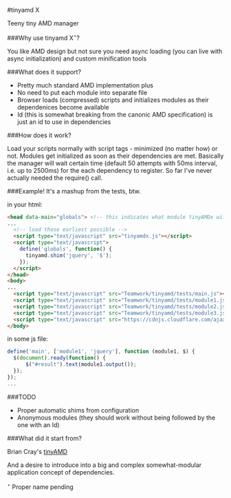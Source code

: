 #tinyamd X

Teeny tiny AMD manager

###Why use tinyamd X<sup>&#8902;</sup>?

You like AMD design but not sure you need async loading (you can live with async initialization) 
and custom minification tools

###What does it support?

- Pretty much standard AMD implementation 
plus
- No need to put each module into separate file
- Browser loads (compressed) scripts and initializes modules as their dependenices become available
- Id (this is somewhat breaking from the canonic AMD specification) is just an id to use in dependencies

###How does it work?

Load your scripts normally with script tags - minimized (no matter how) or not. Modules get initialized as soon as their 
dependencies are met. Basically the manager will wait certain time (default 50 attempts with 50ms interval, 
i.e. up to 2500ms) for the each dependency to register. So far I've never actually needed the require() call.

###Example!
It's a mashup from the tests, btw.

in your html:
```html
<head data-main="globals"> <!-- this indicates what module tinyAMDx will load first -->
...
  <!-- load those earliest possible -->
  <script type="text/javascript" src="tinyamdx.js"></script>  
  <script type="text/javascript">
    define('globals', function() {
      tinyamd.shim('jquery', '$');
    });
  </script>
</head>
<body>
...
  <script type="text/javascript" src="Teamwork/tinyamd/tests/main.js"></script>    
  <script type="text/javascript" src="Teamwork/tinyamd/tests/module1.js"></script>    
  <script type="text/javascript" src="Teamwork/tinyamd/tests/module2.js"></script>    
  <script type="text/javascript" src="Teamwork/tinyamd/tests/module3.js"></script>    
  <script type="text/javascript" src="https://cdnjs.cloudflare.com/ajax/libs/jquery/2.0.3/jquery.min.js"></script>    
</body>
```

in some js file:
```javascript
define('main', ['module1', 'jquery'], function (module1, $) {
  $(document).ready(function() {  
      $("#result").text(module1.output());
  });
});
...
```



###TODO
- Proper automatic shims from configuration
- Anonymous modules (they should work without being followed by the one with an Id)

###What did it start from?

Brian Cray's [tinyAMD](https://github.com/briancray/tinyamd)

And a desire to introduce into a big and complex somewhat-modular application concept of dependencies.

<sup>&#8902;</sup> Proper name pending

